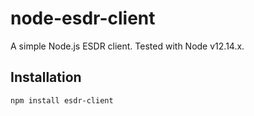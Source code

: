 # node-esdr-client

A simple Node.js ESDR client.  Tested with Node v12.14.x.

## Installation

```
npm install esdr-client
```